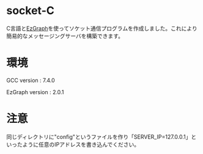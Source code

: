 # socket-C

C言語と[EzGraph](http://www.arch.info.mie-u.ac.jp/~sasaki/hobby/software/EzGraph/html/)を使ってソケット通信プログラムを作成しました。これにより簡易的なメッセージングサーバを構築できます。

# 環境
GCC version : 7.4.0

EzGraph version : 2.0.1

# 注意
同じディレクトリに"config"というファイルを作り「SERVER_IP=127.0.0.1」といったように任意のIPアドレスを書き込んでください。